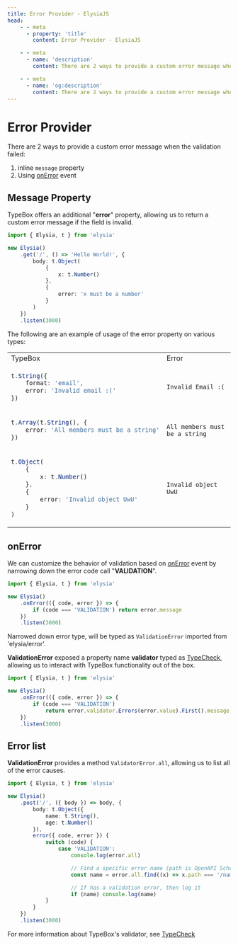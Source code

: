 ```yaml
---
title: Error Provider - ElysiaJS
head:
    - - meta
      - property: 'title'
        content: Error Provider - ElysiaJS

    - - meta
      - name: 'description'
        content: There are 2 ways to provide a custom error message when the validation failed. Inline message property. Using onError event. TypeBox offers an additional "error" property, allowing us to return a custom error message if the field is invalid.

    - - meta
      - name: 'og:description'
        content: There are 2 ways to provide a custom error message when the validation failed. Inline message property. Using onError event. TypeBox offers an additional "error" property, allowing us to return a custom error message if the field is invalid.
---
```


# Error Provider

There are 2 ways to provide a custom error message when the validation failed:

1. inline `message` property
2. Using [onError](/en/life-cycle/on-error) event

## Message Property

TypeBox offers an additional "**error**" property, allowing us to return a custom error message if the field is invalid.

```typescript
import { Elysia, t } from 'elysia'

new Elysia()
    .get('/', () => 'Hello World!', {
        body: t.Object(
            {
                x: t.Number()
            },
            {
                error: 'x must be a number'
            }
        )
    })
    .listen(3000)
```

The following are an example of usage of the error property on various types:

<table class="md-table">
<tr>
<td>TypeBox</td>
<td>Error</td>
</tr>

<tr>
<td>

```typescript
t.String({
    format: 'email',
    error: 'Invalid email :('
})
```

</td>
<td>

```
Invalid Email :(
```

</td>
</tr>

<tr>
<td>

```typescript
t.Array(t.String(), {
    error: 'All members must be a string'
})
```

</td>
<td>

```
All members must be a string
```

</td>
</tr>

<tr>
<td>

```typescript
t.Object(
    {
        x: t.Number()
    },
    {
        error: 'Invalid object UwU'
    }
)
```

</td>
<td>

```
Invalid object UwU
```

</td>
</tr>

</table>

## onError

We can customize the behavior of validation based on [onError](/en/new/lifecycle/on-error) event by narrowing down the error code call "**VALIDATION**".

```typescript
import { Elysia, t } from 'elysia'

new Elysia()
    .onError(({ code, error }) => {
        if (code === 'VALIDATION') return error.message
    })
    .listen(3000)
```

Narrowed down error type, will be typed as `ValidationError` imported from 'elysia/error'.

**ValidationError** exposed a property name **validator** typed as [TypeCheck](https://github.com/sinclairzx81/typebox#typecheck), allowing us to interact with TypeBox functionality out of the box.

```typescript
import { Elysia, t } from 'elysia'

new Elysia()
    .onError(({ code, error }) => {
        if (code === 'VALIDATION')
            return error.validator.Errors(error.value).First().message
    })
    .listen(3000)
```

## Error list

**ValidationError** provides a method `ValidatorError.all`, allowing us to list all of the error causes.

```typescript
import { Elysia, t } from 'elysia'

new Elysia()
    .post('/', ({ body }) => body, {
        body: t.Object({
            name: t.String(),
            age: t.Number()
        }),
        error({ code, error }) {
            switch (code) {
                case 'VALIDATION':
                    console.log(error.all)

                    // Find a specific error name (path is OpenAPI Schema compliance)
                    const name = error.all.find((x) => x.path === '/name')

                    // If has a validation error, then log it
                    if (name) console.log(name)
            }
        }
    })
    .listen(3000)
```

For more information about TypeBox's validator, see [TypeCheck](https://github.com/sinclairzx81/typebox#typecheck)
